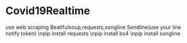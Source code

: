 # Covid19Realtime
use web scraping
Beatifulsoup,requests,songline
Sendline(use your line notify token)
\npip install requests
\npip install bs4
\npip install songline
